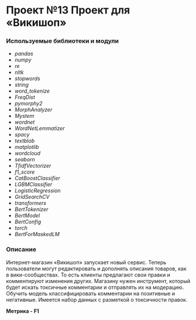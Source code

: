 # Проект №13 Проект для «Викишоп»

### **Используемые библиотеки и модули**
 - *pandas*
 - *numpy*
 - *re*
 - *nltk*
 - *stopwords*
 - *string*
 - *word_tokenize*
 - *FreqDist*
 - *pymorphy2*
 - *MorphAnalyzer*
 - *Mystem*
 - *wordnet*
 - *WordNetLemmatizer*
 - *spacy*
 - *textblob*
 - *matplotlib*
 - *wordcloud*
 - *seaborn*
 - *TfidfVectorizer*
 - *f1_score*
 - *CatBoostClassifier*
 - *LGBMClassifier*
 - *LogisticRegression*
 - *GridSearchCV*
 - *transformers*
 - *BertTokenizer*
 - *BertModel*
 - *BertConfig*
 - *torch*
 - *BertForMaskedLM*


### **Описание**

Интернет-магазин «Викишоп» запускает новый сервис. Теперь пользователи могут редактировать и дополнять описания товаров, как в вики-сообществах. 
То есть клиенты предлагают свои правки и комментируют изменения других. 
Магазину нужен инструмент, который будет искать токсичные комментарии и отправлять их на модерацию.
Обучить модель классифицировать комментарии на позитивные и негативные. Имеется набор данных с разметкой о токсичности правок.

**Метрика - F1**
